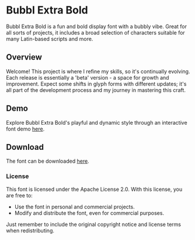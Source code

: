 # Bubbl Extra Bold
Bubbl Extra Bold is a fun and bold display font with a bubbly vibe. Great for all sorts of projects, it includes a broad selection of characters suitable for many Latin-based scripts and more. 

## Overview
Welcome! This project is where I refine my skills, so it's continually evolving. Each release is essentially a 'beta' version - a space for growth and improvement. Expect some shifts in glyph forms with different updates; it's all part of the development process and my journey in mastering this craft. 

## Demo
Explore Bubbl Extra Bold's playful and dynamic style through an interactive font demo [here](https://rotenaple.github.io/Bubbl-Extra-Bold/).


## Download
The font can be downloaded [here](https://github.com/rotenaple/Bubbl-Extra-Bold/releases/latest).

### License
This font is licensed under the Apache License 2.0. With this license, you are free to:

- Use the font in personal and commercial projects.
- Modify and distribute the font, even for commercial purposes.

Just remember to include the original copyright notice and license terms when redistributing.
